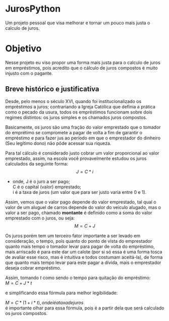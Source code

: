 # JurosPython
Um projeto pessoal que visa melhorar e tornar um pouco mais justa o calculo de juros.

# Objetivo
Nesse projeto eu viso propor uma forma mais justa para o calculo de juros em empréstimos, pois acredito que o cálculo de juros compostos é muito injusto com o pagante.
## Breve histórico e justificativa

Desde, pelo menos o século XVI, quando foi institucionalizado os empréstimos a juros; contrariando a Igreja Católica que definia a prática como o pecado da usura, todos os empréstimos funcionam sobre dois regimes distintos: os juros simples e os chamados juros compostos.

Basicamente, os juros são uma fração do valor emprestado que o tomador do emprétimo se compromete a pagar de volta 
a fim de garantir o empréstimo e para fazer jus ao período em que o emprestador do dinheiro (Seu legítimo dono) não pôde acessar sua 
riqueza.

Para tal cálculo é considerado justo cobrar um valor proporcional ao valor emprestado, assim, na escola você provavelmente estudou os 
juros calculados da seguinte forma:  
$$J=C*i$$  
- onde,  J é o juro a ser pago;  
C é o capital (valor) emprestado;  
i é a taxa de juros (um valor que para ser justo varia entre 0 e 1).

Assim, vemos que o valor pago depende do valor emprestado, tal qual o valor de um aluguel de carros depende do valor do veículo alugado, 
mas o valor a ser pago, chamado __montante__ é definido como a soma do valor emprestado com o juros, ou seja:  
$$M=C+J$$  

Os juros porém tem um terceiro fator importante a ser levado em consideração, o tempo, pois quanto do ponto de vista do emprestador quanto
mais tempo o tomador levar para pagar de volta do empréstimo, mais arriscado é para este dar um calote (por si só essa é uma forma tosca de avaliar esse risco, mas é intuitiva e todos costumam aceitá-la), de forma que quanto mais tempo levar para este pagar a dívida, 
mais o emprestador deseja cobrar empréstimo.

Assim, tomando *t* como sendo o tempo para quitação do empréstimo:  
$M=C+J*t$  

e simplificando essa fórmula para melhor legibilidade:  

$M=C*(1+i*t), onde i é a taxa de juros$  
é importante olhar para essa fórmula, pois é a partir dela que será calculado os juros compostos.

